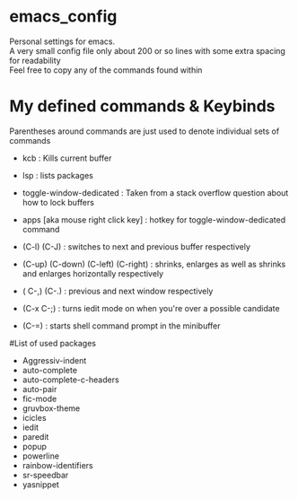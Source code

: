 # emacs_config
Personal settings for emacs. <br>
A very small config file only about 200 or so lines with some extra spacing for readability <br>
Feel free to copy any of the commands found within

# My defined commands & Keybinds

Parentheses around commands are just used to denote individual sets of commands

- kcb : Kills current buffer

- lsp : lists packages

- toggle-window-dedicated :   Taken from a stack overflow question about how to lock buffers 

- apps [aka mouse right click key] : hotkey for toggle-window-dedicated command

- (C-l) (C-J) : switches to next and previous buffer respectively 

- (C-up) (C-down) (C-left) (C-right) : shrinks, enlarges as well as shrinks and enlarges horizontally respectively

- ( C-,) (C-.) : previous and next window respectively

- (C-x C-;) : turns iedit mode on when you're over a possible candidate

- (C-=) : starts shell command prompt in the minibuffer 


#List of used packages

- Aggressiv-indent
- auto-complete
- auto-complete-c-headers
- auto-pair
- fic-mode
- gruvbox-theme
- icicles
- iedit
- paredit
- popup
- powerline
- rainbow-identifiers
- sr-speedbar
- yasnippet
